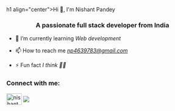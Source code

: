 h1 align="center">Hi 👋, I'm Nishant Pandey</h1>
<h3 align="center">A passionate full stack developer from India</h3>

- 🌱 I’m currently learning *Web development*

- 📫 How to reach me *np4639783@gmail.com*

- ⚡ Fun fact *I think 🤔😀*

<h3 align="left">Connect with me:</h3>
<p align="left">
<a href="https://fb.com/nishant pandey" target="blank"><img align="center" src="https://raw.githubusercontent.com/rahuldkjain/github-profile-readme-generator/master/src/images/icons/Social/facebook.svg" alt="nishant pandey" height="30" width="40" /></a>
<a href="https://instagram.com/nishant.pandey.jayesh" target="blank"><img align="center" src="https://raw.githubusercontent.com/rahuldkjain/github-profile-readme-generator/master/src/images/icons/Social/instagram.svg" …
